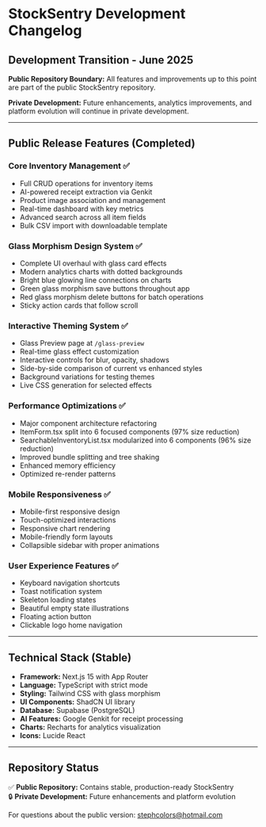 # StockSentry Development Changelog

## Development Transition - June 2025

**Public Repository Boundary:** All features and improvements up to this point are part of the public StockSentry repository.

**Private Development:** Future enhancements, analytics improvements, and platform evolution will continue in private development.

---

## Public Release Features (Completed)

### Core Inventory Management ✅
- Full CRUD operations for inventory items
- AI-powered receipt extraction via Genkit
- Product image association and management
- Real-time dashboard with key metrics
- Advanced search across all item fields
- Bulk CSV import with downloadable template

### Glass Morphism Design System ✅
- Complete UI overhaul with glass card effects
- Modern analytics charts with dotted backgrounds
- Bright blue glowing line connections on charts
- Green glass morphism save buttons throughout app
- Red glass morphism delete buttons for batch operations
- Sticky action cards that follow scroll

### Interactive Theming System ✅
- Glass Preview page at `/glass-preview`
- Real-time glass effect customization
- Interactive controls for blur, opacity, shadows
- Side-by-side comparison of current vs enhanced styles
- Background variations for testing themes
- Live CSS generation for selected effects

### Performance Optimizations ✅
- Major component architecture refactoring
- ItemForm.tsx split into 6 focused components (97% size reduction)
- SearchableInventoryList.tsx modularized into 6 components (96% size reduction)
- Improved bundle splitting and tree shaking
- Enhanced memory efficiency
- Optimized re-render patterns

### Mobile Responsiveness ✅
- Mobile-first responsive design
- Touch-optimized interactions
- Responsive chart rendering
- Mobile-friendly form layouts
- Collapsible sidebar with proper animations

### User Experience Features ✅
- Keyboard navigation shortcuts
- Toast notification system
- Skeleton loading states
- Beautiful empty state illustrations
- Floating action button
- Clickable logo home navigation

---

## Technical Stack (Stable)

- **Framework:** Next.js 15 with App Router
- **Language:** TypeScript with strict mode
- **Styling:** Tailwind CSS with glass morphism
- **UI Components:** ShadCN UI library
- **Database:** Supabase (PostgreSQL)
- **AI Features:** Google Genkit for receipt processing
- **Charts:** Recharts for analytics visualization
- **Icons:** Lucide React

---

## Repository Status

✅ **Public Repository:** Contains stable, production-ready StockSentry  
🔒 **Private Development:** Future enhancements and platform evolution

For questions about the public version: [stephcolors@hotmail.com](mailto:stephcolors@hotmail.com)